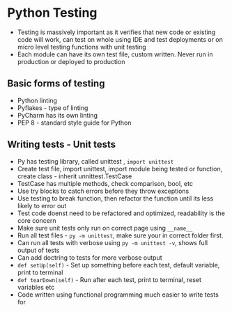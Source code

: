 # Python Testing

- Testing is massively important as it verifies that new code or existing code will work, can test on whole using IDE and test deployments or on micro level testing functions with unit testing
- Each module can have its own test file, custom written. Never run in production or deployed to production

## Basic forms of testing

- Python linting
- Pyflakes - type of linting
- PyCharm has its own linting
- PEP 8 - standard style guide for Python

## Writing tests - Unit tests

- Py has testing library, called unittest , `import unittest`
- Create test file, import unittest, import module being tested or function, create class - inherit unnittest.TestCase
- TestCase has multiple methods, check comparison, bool, etc
- Use try blocks to catch errors before they throw exceptions
- Use testing to break function, then refactor the function until its less likely to error out
- Test code doenst need to be refactored and optimized, readability is the core concern
- Make sure unit tests only run on correct page using `__name__`
- Run all test files - `py -m unittest`, make sure your in correct folder first.
- Can run all tests with verbose using `py -m unittest -v`, shows full output of tests
- Can add doctring to tests for more verbose output
- `def setUp(self)` - Set up something before each test, default variable, print to terminal
- `def tearDown(self)` - Run after each test, print to terminal, reset variables etc
- Code written using functional programming much easier to write tests for
